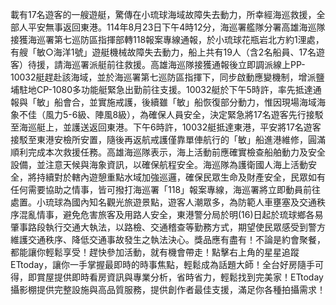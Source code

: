 載有17名遊客的一艘遊艇，驚傳在小琉球海域故障失去動力，所幸經海巡救援，全部人平安無事返回東港。114年8月23日下午4時12分，海巡署艦隊分署高雄海巡隊接獲海巡署第七巡防區指揮部轉118報案專線通報，於小琉球花瓶岩北方約1浬處，有艘「敏○海洋1號」遊艇機械故障失去動力，船上共有19人（含2名船員、17名遊客）待援，請海巡署派艇前往救援。高雄海巡隊接獲通報後立即調派線上PP-10032艇趕赴該海域，並於海巡署第七巡防區指揮下，同步啟動應變機制，增派鹽埔駐地CP-1080多功能艇緊急出勤前往支援。10032艇於下午5時許，率先抵達通報與「敏」船會合，並實施戒護，後續雖「敏」船恢復部分動力，惟因現場海域海象不佳（風力5-6級、陣風8級），為確保人員安全，決定緊急將17名遊客先行接駁至海巡艇上，並護送返回東港。下午6時許，10032艇抵達東港，平安將17名遊客接駁至東港安檢所安置，隨後再返航戒護僅靠單俥航行的「敏」船進港維修，圓滿順利完成本次救援任務。高雄海巡隊表示，海上活動前應確實檢查船舶動力及安全設備，並注意天候與海象資訊，以確保航程安全。海巡隊為護衛國人海上活動安全，將持續對於轄內遊憩重點水域加強巡邏，確保民眾生命及財產安全，民眾如有任何需要協助之情事，皆可撥打海巡署「118」報案專線，海巡署將立即動員前往處置。小琉球為國內知名觀光旅遊景點，遊客人潮眾多，為防範人車壅塞及交通秩序混亂情事，避免危害旅客及用路人安全，東港警分局於明(16)日起於琉球鄉各易肇事路段執行交通大執法，以路檢、交通稽查等勤務方式，期望使民眾感受到警方維護交通秩序、降低交通事故發生之執法決心。獎品應有盡有！不論是約會聚餐，都能讓你輕鬆享受！趕快參加活動，就有機會帶走！點擊右上角的星星追蹤ETtoday，讓你一手掌握最即時的時事焦點，輕鬆成為話題大師！全台好房隨手可得，即賞屋提供即時看房資訊與專業分析，省時省力，輕鬆找到完美家！ETtoday攝影棚提供完整設施與高品質服務，提供創作者最佳支援，滿足你各種拍攝需求！